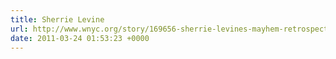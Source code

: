 ```yaml
---
title: Sherrie Levine
url: http://www.wnyc.org/story/169656-sherrie-levines-mayhem-retrospective-original-fake-whitney/
date: 2011-03-24 01:53:23 +0000
---
```

